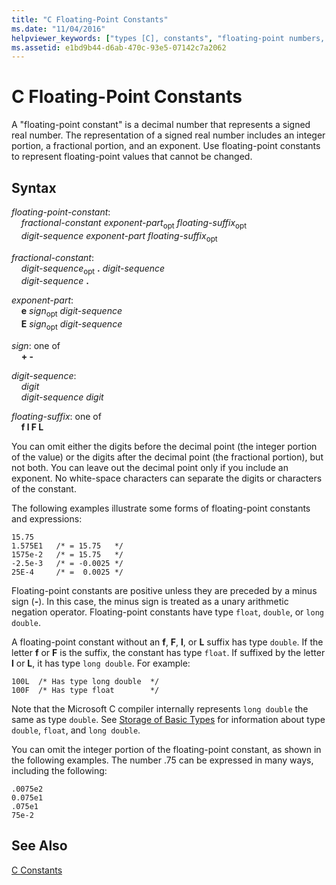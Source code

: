 ```yaml
---
title: "C Floating-Point Constants"
ms.date: "11/04/2016"
helpviewer_keywords: ["types [C], constants", "floating-point numbers, floating-point constants", "constants, floating-point", "floating-point constants", "floating-point constants, about floating-point constants", "double data type, floating-point constants"]
ms.assetid: e1bd9b44-d6ab-470c-93e5-07142c7a2062
---
```

# C Floating-Point Constants

A "floating-point constant" is a decimal number that represents a signed real number. The representation of a signed real number includes an integer portion, a fractional portion, and an exponent. Use floating-point constants to represent floating-point values that cannot be changed.

## Syntax

*floating-point-constant*:<br/>
&nbsp;&nbsp;&nbsp;&nbsp;*fractional-constant* *exponent-part*<sub>opt</sub> *floating-suffix*<sub>opt</sub><br/>
&nbsp;&nbsp;&nbsp;&nbsp;*digit-sequence* *exponent-part* *floating-suffix*<sub>opt</sub>

*fractional-constant*:<br/>
&nbsp;&nbsp;&nbsp;&nbsp;*digit-sequence*<sub>opt</sub> **.** *digit-sequence*<br/>
&nbsp;&nbsp;&nbsp;&nbsp;*digit-sequence*  **.**

*exponent-part*:<br/>
&nbsp;&nbsp;&nbsp;&nbsp;**e** *sign*<sub>opt</sub> *digit-sequence*<br/>
&nbsp;&nbsp;&nbsp;&nbsp;**E** *sign*<sub>opt</sub> *digit-sequence*

*sign*: one of<br/>
&nbsp;&nbsp;&nbsp;&nbsp;**+ -**

*digit-sequence*:<br/>
&nbsp;&nbsp;&nbsp;&nbsp;*digit*<br/>
&nbsp;&nbsp;&nbsp;&nbsp;*digit-sequence* *digit*

*floating-suffix*: one of<br/>
&nbsp;&nbsp;&nbsp;&nbsp;**f l F L**

You can omit either the digits before the decimal point (the integer portion of the value) or the digits after the decimal point (the fractional portion), but not both. You can leave out the decimal point only if you include an exponent. No white-space characters can separate the digits or characters of the constant.

The following examples illustrate some forms of floating-point constants and expressions:

```
15.75
1.575E1   /* = 15.75   */
1575e-2   /* = 15.75   */
-2.5e-3   /* = -0.0025 */
25E-4     /* =  0.0025 */
```

Floating-point constants are positive unless they are preceded by a minus sign (**-**). In this case, the minus sign is treated as a unary arithmetic negation operator. Floating-point constants have type `float`, `double`, or `long double`.

A floating-point constant without an **f**, **F**, **l**, or **L** suffix has type `double`. If the letter **f** or **F** is the suffix, the constant has type `float`. If suffixed by the letter **l** or **L**, it has type `long double`. For example:

```
100L  /* Has type long double  */
100F  /* Has type float        */
```

Note that the Microsoft C compiler internally represents `long double` the same as type `double`. See [Storage of Basic Types](../c-language/storage-of-basic-types.md) for information about type `double`, `float`, and `long double`.

You can omit the integer portion of the floating-point constant, as shown in the following examples. The number .75 can be expressed in many ways, including the following:

```
.0075e2
0.075e1
.075e1
75e-2
```

## See Also

[C Constants](../c-language/c-constants.md)
